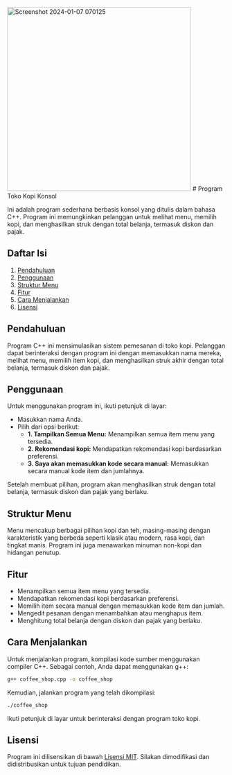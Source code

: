 
<img width="424" alt="Screenshot 2024-01-07 070125" src="https://github.com/dzikrimaulana87/Console-coffeshop/assets/45265319/748d2168-e08c-4731-8ad4-02ef09a5dd5e">
# Program Toko Kopi Konsol

Ini adalah program sederhana berbasis konsol yang ditulis dalam bahasa C++. Program ini memungkinkan pelanggan untuk melihat menu, memilih kopi, dan menghasilkan struk dengan total belanja, termasuk diskon dan pajak.

## Daftar Isi
1. [Pendahuluan](#pendahuluan)
2. [Penggunaan](#penggunaan)
3. [Struktur Menu](#struktur-menu)
4. [Fitur](#fitur)
5. [Cara Menjalankan](#cara-menjalankan)
6. [Lisensi](#lisensi)

## Pendahuluan

Program C++ ini mensimulasikan sistem pemesanan di toko kopi. Pelanggan dapat berinteraksi dengan program ini dengan memasukkan nama mereka, melihat menu, memilih item kopi, dan menghasilkan struk akhir dengan total belanja, termasuk diskon dan pajak.

## Penggunaan

Untuk menggunakan program ini, ikuti petunjuk di layar:

- Masukkan nama Anda.
- Pilih dari opsi berikut:
    - **1. Tampilkan Semua Menu:** Menampilkan semua item menu yang tersedia.
    - **2. Rekomendasi kopi:** Mendapatkan rekomendasi kopi berdasarkan preferensi.
    - **3. Saya akan memasukkan kode secara manual:** Memasukkan secara manual kode item dan jumlahnya.

Setelah membuat pilihan, program akan menghasilkan struk dengan total belanja, termasuk diskon dan pajak yang berlaku.

## Struktur Menu

Menu mencakup berbagai pilihan kopi dan teh, masing-masing dengan karakteristik yang berbeda seperti klasik atau modern, rasa kopi, dan tingkat manis. Program ini juga menawarkan minuman non-kopi dan hidangan penutup.

## Fitur

- Menampilkan semua item menu yang tersedia.
- Mendapatkan rekomendasi kopi berdasarkan preferensi.
- Memilih item secara manual dengan memasukkan kode item dan jumlah.
- Mengedit pesanan dengan menambahkan atau menghapus item.
- Menghitung total belanja dengan diskon dan pajak yang berlaku.

## Cara Menjalankan

Untuk menjalankan program, kompilasi kode sumber menggunakan compiler C++. Sebagai contoh, Anda dapat menggunakan g++:

```bash
g++ coffee_shop.cpp -o coffee_shop
```

Kemudian, jalankan program yang telah dikompilasi:

```bash
./coffee_shop
```

Ikuti petunjuk di layar untuk berinteraksi dengan program toko kopi.

## Lisensi

Program ini dilisensikan di bawah [Lisensi MIT](LICENSE). Silakan dimodifikasi dan didistribusikan untuk tujuan pendidikan.
